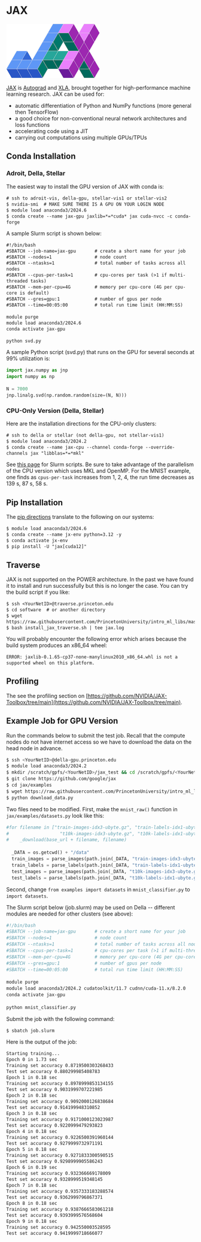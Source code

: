 # JAX

<img src="https://raw.githubusercontent.com/google/jax/master/images/jax_logo_250px.png" alt="logo"></img>

[JAX](https://github.com/google/jax) is [Autograd](https://github.com/hips/autograd) and [XLA](https://www.tensorflow.org/xla), brought
together for high-performance machine learning research. JAX can be used for:

- automatic differentiation of Python and NumPy functions (more general then TensorFlow)
- a good choice for non-conventional neural network architectures and loss functions
- accelerating code using a JIT
- carrying out computations using multiple GPUs/TPUs

## Conda Installation

### Adroit, Della, Stellar

The easiest way to install the GPU version of JAX with conda is:

```
# ssh to adroit-vis, della-gpu, stellar-vis1 or stellar-vis2
$ nvidia-smi  # MAKE SURE THERE IS A GPU ON YOUR LOGIN NODE
$ module load anaconda3/2024.6
$ conda create --name jax-gpu jaxlib=*=*cuda* jax cuda-nvcc -c conda-forge
```

A sample Slurm script is shown below:

```
#!/bin/bash
#SBATCH --job-name=jax-gpu       # create a short name for your job
#SBATCH --nodes=1                # node count
#SBATCH --ntasks=1               # total number of tasks across all nodes
#SBATCH --cpus-per-task=1        # cpu-cores per task (>1 if multi-threaded tasks)
#SBATCH --mem-per-cpu=4G         # memory per cpu-core (4G per cpu-core is default)
#SBATCH --gres=gpu:1             # number of gpus per node
#SBATCH --time=00:05:00          # total run time limit (HH:MM:SS)

module purge
module load anaconda3/2024.6
conda activate jax-gpu

python svd.py
```

A sample Python script (svd.py) that runs on the GPU for several seconds at 99% utilization is:

```python
import jax.numpy as jnp
import numpy as np

N = 7000
jnp.linalg.svd(np.random.random(size=(N, N)))
```

### CPU-Only Version (Della, Stellar)

Here are the installation directions for the CPU-only clusters:

```
# ssh to della or stellar (not della-gpu, not stellar-vis1)
$ module load anaconda3/2024.2
$ conda create --name jax-cpu --channel conda-forge --override-channels jax "libblas=*=*mkl"
```

See [this page](https://researchcomputing.princeton.edu/python) for Slurm scripts. Be sure to take advantage of the parallelism of the CPU version which uses MKL and OpenMP. For the MNIST example, one finds as `cpus-per-task` increases from 1, 2, 4, the run time decreases as 139 s, 87 s, 58 s.

## Pip Installation

The [pip directions](https://github.com/google/jax#installation) translate to the following on our systems:

```
$ module load anaconda3/2024.6
$ conda create --name jx-env python=3.12 -y
$ conda activate jx-env
$ pip install -U "jax[cuda12]"
```

## Traverse

JAX is not supported on the POWER architecture. In the past we have found it to install and run successfully but this is no longer the case. You can try the build script if you like:

```
$ ssh <YourNetID>@traverse.princeton.edu
$ cd software  # or another directory
$ wget https://raw.githubusercontent.com/PrincetonUniversity/intro_ml_libs/master/jax/install_jax_traverse.sh
$ bash install_jax_traverse.sh | tee jax.log
```

You will probably encounter the following error which arises because the build system produces an x86_64 wheel:

```
ERROR: jaxlib-0.1.65-cp37-none-manylinux2010_x86_64.whl is not a supported wheel on this platform.
```

## Profiling

The see the profiling section on [https://github.com/NVIDIA/JAX-Toolbox/tree/main](https://github.com/NVIDIA/JAX-Toolbox/tree/main).

## Example Job for GPU Version

Run the commands below to submit the test job. Recall that the compute nodes do not have internet access so we have to download the data on the head node in advance.

```bash
$ ssh <YourNetID>@della-gpu.princeton.edu
$ module load anaconda3/2024.2
$ mkdir /scratch/gpfs/<YourNetID>/jax_test && cd /scratch/gpfs/<YourNetID>/jax_test
$ git clone https://github.com/google/jax
$ cd jax/examples
$ wget https://raw.githubusercontent.com/PrincetonUniversity/intro_ml_libs/master/jax/download_data.py
$ python download_data.py
```

Two files need to be modified. First, make the `mnist_raw()` function in `jax/examples/datasets.py` look like this:

```python
#for filename in ["train-images-idx3-ubyte.gz", "train-labels-idx1-ubyte.gz",
#                   "t10k-images-idx3-ubyte.gz", "t10k-labels-idx1-ubyte.gz"]:
#    _download(base_url + filename, filename)
 
  _DATA = os.getcwd() + "/data"
  train_images = parse_images(path.join(_DATA, "train-images-idx3-ubyte.gz"))
  train_labels = parse_labels(path.join(_DATA, "train-labels-idx1-ubyte.gz"))
  test_images = parse_images(path.join(_DATA, "t10k-images-idx3-ubyte.gz"))
  test_labels = parse_labels(path.join(_DATA, "t10k-labels-idx1-ubyte.gz"))
```

Second, change `from examples import datasets` in `mnist_classifier.py` to `import datasets`.

The Slurm script below (job.slurm) may be used on Della -- different modules are needed for other clusters (see above):

```bash
#!/bin/bash
#SBATCH --job-name=jax-gpu       # create a short name for your job
#SBATCH --nodes=1                # node count
#SBATCH --ntasks=1               # total number of tasks across all nodes
#SBATCH --cpus-per-task=1        # cpu-cores per task (>1 if multi-threaded tasks)
#SBATCH --mem-per-cpu=4G         # memory per cpu-core (4G per cpu-core is default)
#SBATCH --gres=gpu:1             # number of gpus per node
#SBATCH --time=00:05:00          # total run time limit (HH:MM:SS)

module purge
module load anaconda3/2024.2 cudatoolkit/11.7 cudnn/cuda-11.x/8.2.0
conda activate jax-gpu

python mnist_classifier.py
```

Submit the job with the following command:

```
$ sbatch job.slurm
```

Here is the output of the job:

```
Starting training...
Epoch 0 in 1.73 sec
Training set accuracy 0.8719500303268433
Test set accuracy 0.880299985408783
Epoch 1 in 0.18 sec
Training set accuracy 0.8978999853134155
Test set accuracy 0.9031999707221985
Epoch 2 in 0.18 sec
Training set accuracy 0.9092000126838684
Test set accuracy 0.914199948310852
Epoch 3 in 0.18 sec
Training set accuracy 0.9171000123023987
Test set accuracy 0.9220999479293823
Epoch 4 in 0.18 sec
Training set accuracy 0.9226500391960144
Test set accuracy 0.9279999732971191
Epoch 5 in 0.18 sec
Training set accuracy 0.9271833300590515
Test set accuracy 0.9298999905586243
Epoch 6 in 0.19 sec
Training set accuracy 0.932366669178009
Test set accuracy 0.9328999519348145
Epoch 7 in 0.18 sec
Training set accuracy 0.9357333183288574
Test set accuracy 0.9362999796867371
Epoch 8 in 0.18 sec
Training set accuracy 0.9387666583061218
Test set accuracy 0.9393999576568604
Epoch 9 in 0.18 sec
Training set accuracy 0.942550003528595
Test set accuracy 0.9419999718666077
```
